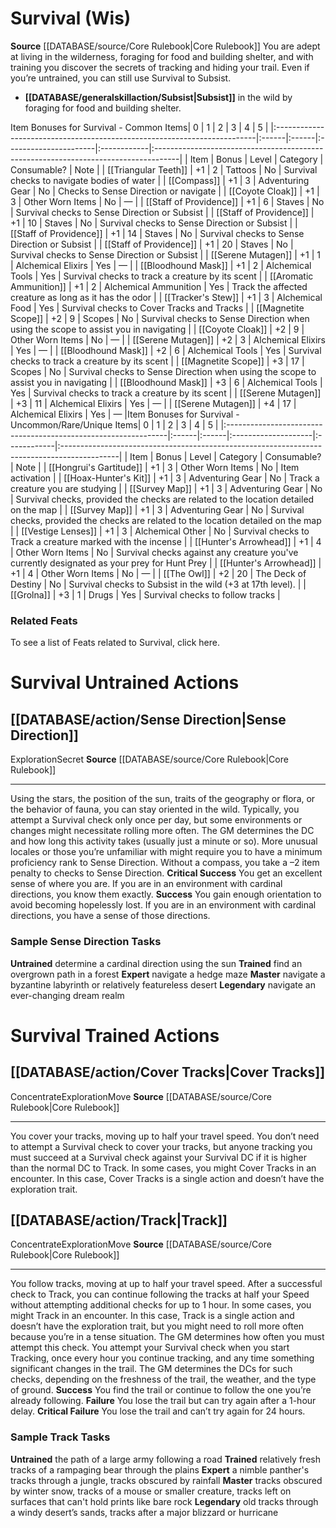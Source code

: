 ﻿---
ability:
- Wisdom
ability_boost:
- Wisdom
id: '16'
name: Survival
rarity: Common
skill:
- Survival
source: '[[DATABASE/source/Core Rulebook|Core Rulebook]]'
type: Skill

---
# Survival (Wis)

**Source** [[DATABASE/source/Core Rulebook|Core Rulebook]] 
You are adept at living in the wilderness, foraging for food and building shelter, and with training you discover the secrets of tracking and hiding your trail. Even if you’re untrained, you can still use Survival to Subsist.

* **[[DATABASE/generalskillaction/Subsist|Subsist]]** in the wild by foraging for food and building shelter.

<span>Item Bonuses for Survival - Common Items</span>| 0 | 1 | 2 | 3 | 4 | 5 |
|:-------------------------------------------------------------------------|:------|:------|:----------------------|:------------|:------------------------------------------------------------------------------------|
| Item | Bonus | Level | Category | Consumable? | Note |
| [[Triangular Teeth]] | +1 | 2 | Tattoos | No | Survival checks to navigate bodies of water |
| [[Compass]] | +1 | 3 | Adventuring Gear | No | Checks to Sense Direction or navigate |
| [[Coyote Cloak]] | +1 | 3 | Other Worn Items | No | — |
| [[Staff of Providence]] | +1 | 6 | Staves | No | Survival checks to Sense Direction or Subsist |
| [[Staff of Providence]] | +1 | 10 | Staves | No | Survival checks to Sense Direction or Subsist |
| [[Staff of Providence]] | +1 | 14 | Staves | No | Survival checks to Sense Direction or Subsist |
| [[Staff of Providence]] | +1 | 20 | Staves | No | Survival checks to Sense Direction or Subsist |
| [[Serene Mutagen]] | +1 | 1 | Alchemical Elixirs | Yes | — |
| [[Bloodhound Mask]] | +1 | 2 | Alchemical Tools | Yes | Survival checks to track a creature by its scent |
| [[Aromatic Ammunition]] | +1 | 2 | Alchemical Ammunition | Yes | Track the affected creature as long as it has the odor |
| [[Tracker's Stew]] | +1 | 3 | Alchemical Food | Yes | Survival checks to Cover Tracks and Tracks |
| [[Magnetite Scope]] | +2 | 9 | Scopes | No | Survival checks to Sense Direction when using the scope to assist you in navigating |
| [[Coyote Cloak]] | +2 | 9 | Other Worn Items | No | — |
| [[Serene Mutagen]] | +2 | 3 | Alchemical Elixirs | Yes | — |
| [[Bloodhound Mask]] | +2 | 6 | Alchemical Tools | Yes | Survival checks to track a creature by its scent |
| [[Magnetite Scope]] | +3 | 17 | Scopes | No | Survival checks to Sense Direction when using the scope to assist you in navigating |
| [[Bloodhound Mask]] | +3 | 6 | Alchemical Tools | Yes | Survival checks to track a creature by its scent |
| [[Serene Mutagen]] | +3 | 11 | Alchemical Elixirs | Yes | — |
| [[Serene Mutagen]] | +4 | 17 | Alchemical Elixirs | Yes | — |<span>Item Bonuses for Survival - Uncommon/Rare/Unique Items</span>| 0 | 1 | 2 | 3 | 4 | 5 |
|:---------------------------------------------------------------|:------|:------|:--------------------|:------------|:--------------------------------------------------------------------------------------------|
| Item | Bonus | Level | Category | Consumable? | Note |
| [[Hongrui's Gartitude]] | +1 | 3 | Other Worn Items | No | Item activation |
| [[Hoax-Hunter's Kit]] | +1 | 3 | Adventuring Gear | No | Track a creature you are studying |
| [[Survey Map]] | +1 | 3 | Adventuring Gear | No | Survival checks, provided the checks are related to the location detailed on the map |
| [[Survey Map]] | +1 | 3 | Adventuring Gear | No | Survival checks, provided the checks are related to the location detailed on the map |
| [[Vestige Lenses]] | +1 | 3 | Alchemical Other | No | Survival checks to Track a creature marked with the incense |
| [[Hunter's Arrowhead]] | +1 | 4 | Other Worn Items | No | Survival checks against any creature you've currently designated as your prey for Hunt Prey |
| [[Hunter's Arrowhead]] | +1 | 4 | Other Worn Items | No | — |
| [[The Owl]] | +2 | 20 | The Deck of Destiny | No | Survival checks to Subsist in the wild (+3 at 17th level). |
| [[Grolna]] | +3 | 1 | Drugs | Yes | Survival checks to follow tracks |

### Related Feats

To see a list of Feats related to Survival, click here.

# Survival Untrained Actions

## [[DATABASE/action/Sense Direction|Sense Direction]]

<span class="item-trait">Exploration</span><span class="item-trait">Secret</span>
**Source** [[DATABASE/source/Core Rulebook|Core Rulebook]]

---
Using the stars, the position of the sun, traits of the geography or flora, or the behavior of fauna, you can stay oriented in the wild. Typically, you attempt a Survival check only once per day, but some environments or changes might necessitate rolling more often. The GM determines the DC and how long this activity takes (usually just a minute or so). More unusual locales or those you’re unfamiliar with might require you to have a minimum proficiency rank to Sense Direction. Without a compass, you take a –2 item penalty to checks to Sense Direction.
**Critical Success** You get an excellent sense of where you are. If you are in an environment with cardinal directions, you know them exactly.
**Success** You gain enough orientation to avoid becoming hopelessly lost. If you are in an environment with cardinal directions, you have a sense of those directions.

### Sample Sense Direction Tasks

**Untrained** determine a cardinal direction using the sun
**Trained** find an overgrown path in a forest
**Expert** navigate a hedge maze
**Master** navigate a byzantine labyrinth or relatively featureless desert
**Legendary** navigate an ever-changing dream realm

# Survival Trained Actions

## [[DATABASE/action/Cover Tracks|Cover Tracks]]

<span class="item-trait">Concentrate</span><span class="item-trait">Exploration</span><span class="item-trait">Move</span>
**Source** [[DATABASE/source/Core Rulebook|Core Rulebook]]

---
You cover your tracks, moving up to half your travel speed. You don’t need to attempt a Survival check to cover your tracks, but anyone tracking you must succeed at a Survival check against your Survival DC if it is higher than the normal DC to Track.
 In some cases, you might Cover Tracks in an encounter. In this case, Cover Tracks is a single action and doesn’t have the exploration trait.

## [[DATABASE/action/Track|Track]]

<span class="item-trait">Concentrate</span><span class="item-trait">Exploration</span><span class="item-trait">Move</span>
**Source** [[DATABASE/source/Core Rulebook|Core Rulebook]]

---
You follow tracks, moving at up to half your travel speed. After a successful check to Track, you can continue following the tracks at half your Speed without attempting additional checks for up to 1 hour. In some cases, you might Track in an encounter. In this case, Track is a single action and doesn’t have the exploration trait, but you might need to roll more often because you’re in a tense situation. The GM determines how often you must attempt this check.
 You attempt your Survival check when you start Tracking, once every hour you continue tracking, and any time something significant changes in the trail. The GM determines the DCs for such checks, depending on the freshness of the trail, the weather, and the type of ground.
**Success** You find the trail or continue to follow the one you’re already following.
**Failure** You lose the trail but can try again after a 1-hour delay.
**Critical Failure** You lose the trail and can’t try again for 24 hours.

### Sample Track Tasks

**Untrained** the path of a large army following a road
**Trained** relatively fresh tracks of a rampaging bear through the plains
**Expert** a nimble panther's tracks through a jungle, tracks obscured by rainfall
**Master** tracks obscured by winter snow, tracks of a mouse or smaller creature, tracks left on surfaces that can't hold prints like bare rock
**Legendary** old tracks through a windy desert’s sands, tracks after a major blizzard or hurricane